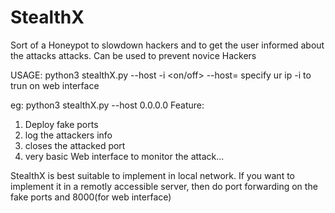 # StealthX
Sort of a Honeypot to slowdown hackers and to get the user informed about the attacks attacks. 
Can be used to prevent novice Hackers

USAGE:
python3 stealthX.py --host <your ip address> -i <on/off>
  --host= specify ur ip
  -i to trun on web interface
  
  eg: python3 stealthX.py --host 0.0.0.0
Feature:
1) Deploy fake ports
2) log the attackers info
3) closes the attacked port
4) very basic Web interface to monitor the attack...
  
StealthX is best suitable to implement in local network.
If you want to implement it in a remotly accessible server, then do port forwarding on the fake ports and 8000(for web interface)
